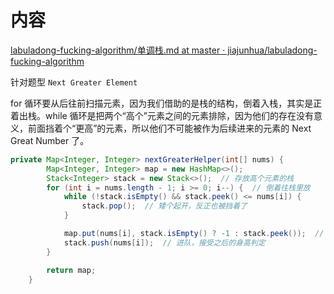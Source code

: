 # 内容

[labuladong-fucking-algorithm/单调栈.md at master · jiajunhua/labuladong-fucking-algorithm](https://github.com/jiajunhua/labuladong-fucking-algorithm/blob/master/%E6%95%B0%E6%8D%AE%E7%BB%93%E6%9E%84%E7%B3%BB%E5%88%97/%E5%8D%95%E8%B0%83%E6%A0%88.md)

针对题型 `Next Greater Element`

 for 循环要从后往前扫描元素，因为我们借助的是栈的结构，倒着入栈，其实是正着出栈。while 循环是把两个“高个”元素之间的元素排除，因为他们的存在没有意义，前面挡着个“更高”的元素，所以他们不可能被作为后续进来的元素的 Next Great Number 了。

```java
private Map<Integer, Integer> nextGreaterHelper(int[] nums) {
        Map<Integer, Integer> map = new HashMap<>();
        Stack<Integer> stack = new Stack<>();  // 存放高个元素的栈
        for (int i = nums.length - 1; i >= 0; i--) {  // 倒着往栈里放
            while (!stack.isEmpty() && stack.peek() <= nums[i]) {
                stack.pop();  // 矮个起开，反正也被挡着了
            }

            map.put(nums[i], stack.isEmpty() ? -1 : stack.peek());  // 当前元素身后的第一个高个
            stack.push(nums[i]);  // 进队，接受之后的身高判定
        }

        return map;
    }
```